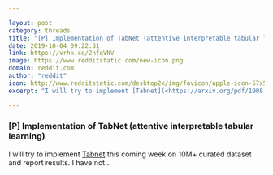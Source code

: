 ```yaml
---

layout: post
category: threads
title: "[P] Implementation of TabNet (attentive interpretable tabular learning)"
date: 2019-10-04 09:22:31
link: https://vrhk.co/2nfqVNV
image: https://www.redditstatic.com/new-icon.png
domain: reddit.com
author: "reddit"
icon: http://www.redditstatic.com/desktop2x/img/favicon/apple-icon-57x57.png
excerpt: "I will try to implement [Tabnet](<https://arxiv.org/pdf/1908.07442.pdf>) this coming week on 10M+ curated dataset and report results. I have not..."

---
```


### [P] Implementation of TabNet (attentive interpretable tabular learning)

I will try to implement [Tabnet](<https://arxiv.org/pdf/1908.07442.pdf>) this coming week on 10M+ curated dataset and report results. I have not...